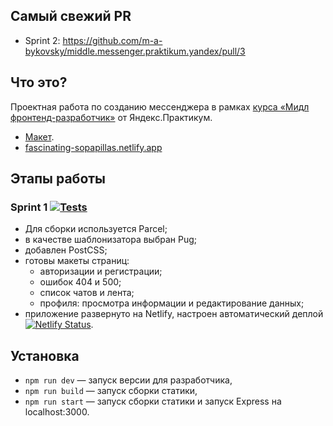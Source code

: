 ## Самый свежий PR
* Sprint 2: https://github.com/m-a-bykovsky/middle.messenger.praktikum.yandex/pull/3

## Что это?
Проектная работа по созданию мессенджера в рамках [курса «Мидл фронтенд-разработчик»](https://practicum.yandex.ru/middle-frontend/) от Яндекс.Практикум.
* [Макет](https://www.figma.com/file/2UKVA4ybFUaWmidl4yk7kx/middle.messenger.praktikum.yandex?node-id=0-1&t=MBNZsXKaNpo7Qw0o-0).
* [fascinating-sopapillas.netlify.app](https://fascinating-sopapillas.netlify.app/)

## Этапы работы
### Sprint 1 [![Tests](https://github.com/m-a-bykovsky/middle.messenger.praktikum.yandex/actions/workflows/tests.yml/badge.svg?branch=sprint_1)](https://github.com/m-a-bykovsky/middle.messenger.praktikum.yandex/actions/workflows/tests.yml)
* Для сборки используется Parcel;
* в качестве шаблонизатора выбран Pug;
* добавлен PostCSS;
* готовы макеты страниц:
    * авторизации и регистрации;
    * ошибок 404 и 500;
    * список чатов и лента;
    * профиля: просмотра информации и редактирование данных;
* приложение развернуто на Netlify, настроен автоматический деплой [![Netlify Status](https://api.netlify.com/api/v1/badges/2f644a2d-db60-403a-bffe-90a4b6258e02/deploy-status)](https://app.netlify.com/sites/fascinating-sopapillas/deploys).

## Установка
* `npm run dev` — запуск версии для разработчика,
* `npm run build` — запуск сборки статики,
* `npm run start` — запуск сборки статики и запуск Express на localhost:3000.
